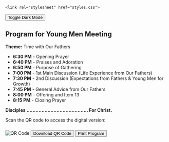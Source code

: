 
<!DOCTYPE html>
<html lang="en">
<head>
    <meta charset="UTF-8">
    <meta name="viewport" content="width=device-width, initial-scale=1.0">
    
    <link rel="stylesheet" href="styles.css">
</head>
<body>
    <button class="btn-print" onclick="toggleDarkMode()">Toggle Dark Mode</button>
    <div class="container">
        <h2>Program for Young Men Meeting</h2>
        <p><strong>Theme:</strong> Time with Our Fathers</p>
        <ul>
            <li><strong>6:30 PM</strong> - Opening Prayer</li>
            <li><strong>6:40 PM</strong> - Praises and Adoration</li>
            <li><strong>6:50 PM</strong> - Purpose of Gathering</li>
            <li><strong>7:00 PM</strong> - 1st Main Discussion (Life Experience from Our Fathers)</li>
            <li><strong>7:30 PM</strong> - 2nd Discussion (Expectations from Fathers & Young Men for Growth)</li>
            <li><strong>7:45 PM</strong> - General Advice from Our Fathers</li>
            <li><strong>8:00 PM</strong> - Offering and Item 13</li>
            <li><strong>8:15 PM</strong> - Closing Prayer</li>
        </ul>
        <p><strong>Disciples ………………………………….. For Christ.</strong></p>
        <div id="qrcode"></div>
        <p>Scan the QR code to access the digital version:</p>
        <img id="qrImage" src="" alt="QR Code" style="margin-top: 10px;"/>
        <button class="btn-download" id="download">Download QR Code</button>
        <button class="btn-print" onclick="window.print()">Print Program</button>
    </div>

    
</body>
</html>
